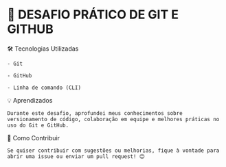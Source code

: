  # **📌 DESAFIO PRÁTICO DE GIT E GITHUB**
🛠️ Tecnologias Utilizadas

    - Git

    - GitHub

    - Linha de comando (CLI)

💡 Aprendizados

    Durante este desafio, aprofundei meus conhecimentos sobre versionamento de código, colaboração em equipe e melhores práticas no uso do Git e GitHub.

📢 Como Contribuir

    Se quiser contribuir com sugestões ou melhorias, fique à vontade para abrir uma issue ou enviar um pull request! 😊